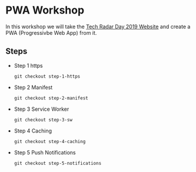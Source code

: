# PWA Workshop
In this workshop we will take the [Tech Radar Day 2019 Website](https://fullstackradar.tikalk.com/) and create a PWA (Progressivbe Web App) from it.

## Steps
* Step 1 https
    ```
    git checkout step-1-https
    ```
* Step 2 Manifest
    ```
    git checkout step-2-manifest
    ```
* Step 3 Service Worker
    ```
    git checkout step-3-sw
    ```
* Step 4 Caching
    ```
    git checkout step-4-caching
    ```
* Step 5 Push Notifications
    ```
    git checkout step-5-notifications
    ```
